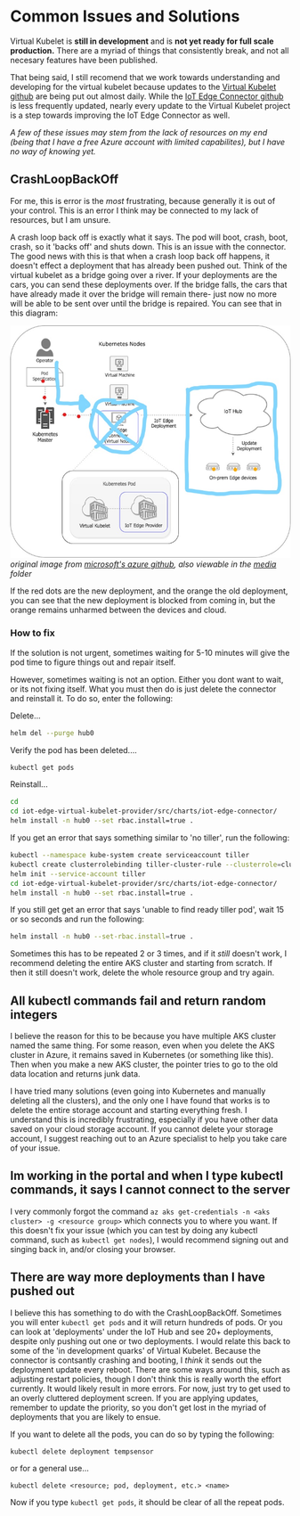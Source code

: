 # Common Issues and Solutions

Virtual Kubelet is **still in development** and is **not yet ready for full scale production.** There are a myriad of things that consistently break, and not all necesary features have been published. 

That being said, I still recomend that we work towards understanding and developing for the virtual kubelet because updates to the [Virtual Kubelet github](https://github.com/virtual-kubelet/virtual-kubelet) are being put out almost daily. While the [IoT Edge Connector github](https://github.com/azure/iot-edge-virtual-kubelet-provider) is less frequently updated, nearly every update to the Virtual Kubelet project is a step towards improving the IoT Edge Connector as well.

*A few of these issues may stem from the lack of resources on my end (being that I have a free Azure account with limited capabilites), but I have no way of knowing yet.*

## CrashLoopBackOff

For me, this is error is the *most* frustrating, because generally it is out of your control. This is an error I think may be connected to my lack of resources, but I am unsure. 

A crash loop back off is exactly what it says. The pod will boot, crash, boot, crash, so it 'backs off' and shuts down. This is an issue with the connector. The good news with this is that when a crash loop back off happens, it doesn't effect a deployment that has already been pushed out. Think of the virtual kubelet as a bridge going over a river. If your deployments are the cars, you can send these deployments over. If the bridge falls, the cars that have already made it over the bridge will remain there- just now no more will be able to be sent over until the bridge is repaired. You can see that in this diagram:

![CrashLoopBackOff](https://github.com/NFeingold/Virtual-Kubelet-Demonstration/blob/master/media/CrashLoopBackOff.jpg)<br/>
*original image from [microsoft's azure github](https://github.com/azure/iot-edge-virtual-kubelet-provider), also viewable in the [media](https://github.com/NFeingold/Virtual-Kubelet-Demonstration/tree/master/media) folder*

If the red dots are the new deployment, and the orange the old deployment, you can see that the new deployment is blocked from coming in, but the orange remains unharmed between the devices and cloud. 

### How to fix

If the solution is not urgent, sometimes waiting for 5-10 minutes will give the pod time to figure things out and repair itself.

However, sometimes waiting is not an option. Either you dont want to wait, or its not fixing itself. What you must then do is just delete the connector and reinstall it. To do so, enter the following:

Delete...
```sh
helm del --purge hub0
```

Verify the pod has been deleted....
```sh 
kubectl get pods
```

Reinstall...
```sh
cd
cd iot-edge-virtual-kubelet-provider/src/charts/iot-edge-connector/
helm install -n hub0 --set rbac.install=true .
```

If you get an error that says something similar to 'no tiller', run the following:

```sh
kubectl --namespace kube-system create serviceaccount tiller
kubectl create clusterrolebinding tiller-cluster-rule --clusterrole=cluster-admin --serviceaccount=kube-system:tiller
helm init --service-account tiller
cd iot-edge-virtual-kubelet-provider/src/charts/iot-edge-connector/
helm install -n hub0 --set rbac.install=true .
```

If you still get get an error that says 'unable to find ready tiller pod', wait 15 or so seconds and run the following:
```sh 
helm install -n hub0 --set-rbac.install=true .
```

Sometimes this has to be repeated 2 or 3 times, and if it *still* doesn't work, I recommend deleting the entire AKS cluster and starting from scratch. If then it still doesn't work, delete the whole resource group and try again. 

## All kubectl commands fail and return random integers

I believe the reason for this to be because you have multiple AKS cluster named the same thing. For some reason, even when you delete the AKS cluster in Azure, it remains saved in Kubernetes (or something like this). Then when you make a new AKS cluster, the pointer tries to go to the old data location and returns junk data. 

I have tried many solutions (even going into Kubernetes and manually deleting all the clusters), and the only one I have found that works is to delete the entire storage account and starting everything fresh. I understand this is incredibly frustrating, especially if you have other data saved on your cloud storage account. If you cannot delete your storage account, I suggest reaching out to an Azure specialist to help you take care of your issue. 

## Im working in the portal and when I type kubectl commands, it says I cannot connect to the server

I very commonly forgot the command ```az aks get-credentials -n <aks cluster> -g <resource group>``` which connects you to where you want. If this doesn't fix your issue (which you can test by doing any kubectl command, such as ```kubectl get nodes```), I would recommend signing out and singing back in, and/or closing your browser. 

## There are way more deployments than I have pushed out

I believe this has something to do with the CrashLoopBackOff. Sometimes you will enter ```kubectl get pods``` and it will return hundreds of pods. Or you can look at 'deployments' under the IoT Hub and see 20+ deployments, despite only pushing out one or two deployments. I would relate this back to some of the 'in development quarks' of Virtual Kubelet. Because the connector is contsantly crashing and booting, I *think* it sends out the deployment update every reboot. There are some ways around this, such as adjusting restart policies, though I don't think this is really worth the effort currently. It would likely result in more errors. For now, just try to get used to an overly cluttered deployment screen. If you are applying updates, remember to update the priority, so you don't get lost in the myriad of deployments that you are likely to ensue. 

If you want to delete all the pods, you can do so by typing the following:
```ssh
kubectl delete deployment tempsensor
```
or for a general use...
```ssh
kubectl delete <resource; pod, deployment, etc.> <name>
```

Now if you type ```kubectl get pods```, it should be clear of all the repeat pods.


